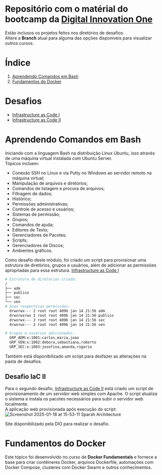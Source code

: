 # Repositório com o matérial do bootcamp da [Digital Innovation One](https://web.dio.me)
Estão inclusos os projetos feitos nos diretórios de desafios. <br>
Altere a **Branch** atual para alguma das opções disponíveis para visualizar outros cursos.
# Índice
1. [Aprendendo Comandos em Bash](https://github.com/Gabryel-Barboza/DIO/tree/Bash#aprendendo-comando-em-bash)
2. [Fundamentos do Docker](https://github.com/Gabryel-Barboza/DIO/tree/Bash#fundamentos-do-docker)

# Desafios
* [Infrastructure as Code I](https://github.com/Gabryel-Barboza/DIO/blob/Bash/Linux/Desafios/iac-1.sh)
* [Infrastructure as Code II](https://github.com/Gabryel-Barboza/DIO/blob/Bash/Linux/Desafios/iac-2.sh)

# Aprendendo Comandos em Bash
Iniciando com a linguagem Bash na distribuição Linux Ubuntu, isso através de uma máquina virtual instalada com Ubuntu Server.<br>
Tópicos incluem:
* Conexão SSH no Linux e via Putty no Windows ao servidor remoto na máquina virtual;
* Manipulação de arquivos e diretórios;
* Comandos de listagem e procura de arquivos;
* Filtragem de dados;
* Histórico;
* Permissões administrativas;
* Controle de acesso e usuários;
* Sistemas de permissão;
* Grupos;
* Comandos de ajuda;
* Editores de Texto;
* Gerenciadores de Pacotes;
* Scripts;
* Gerenciadores de Discos;
* Ambientes gráficos.

Como desafio deste módulo, foi criado um script para provisionar uma estrutura de diretórios, grupos e usuários, além de adicionar as permissões apropriadas 
para essa estrutura. [Infrastructure as Code I](https://github.com/Gabryel-Barboza/DIO/blob/Bash/Linux/Desafios/iac-1.sh)
```bash
# Estrutura de diretórios criada:
/
├── adm
├── publico
├── sec
└── ven
# Suas respectivas permissões:
  drwxrwx--- 2 root root 4096 jan 14 21:56 adm
  drwxrwxrwx 2 root root 4096 jan 14 21:56 publico
  drwxrwx--- 2 root root 4096 jan 14 21:56 sec
  drwxrwx--- 2 root root 4096 jan 14 21:56 ven

# Grupos e usuários adicionados:
  GRP_ADM:x:1001:carlos,maria,joao
  GRP_VEN:x:1002:debora,sebastiana,roberto
  GRP_SEC:x:1003:josefina,amanda,rogerio
```
Também está disponibilizado um script para desfazer as alterações na pasta de desafios.

## Desafio IaC II
Para o segundo desafio, [Infrastructure as Code II](https://github.com/Gabryel-Barboza/DIO/blob/Bash/Linux/Desafios/iac-2.sh) está criado um script de provisionamento de um servidor web simples com Apache. O script atualiza o sistema e instala os pacotes necessários para
subir o servidor web localmente. <br>
A aplicação web provisionada após execução do script:
![Screenshot 2025-01-18 at 15-53-11 Sparsh Architecture](https://github.com/user-attachments/assets/50700e6b-507e-42fb-a701-55eb8c865250) <br>

Site disponibilizado pela DIO para realizar o desafio.

# Fundamentos do Docker
Este tópico foi desenvolvido no curso de **Docker Fundamentals** e fornece a base para criar contêineres Docker, arquivos Dockerfile, automações com Docker Compose, clusteres com Docker Swarm e outros conhecimentos.

